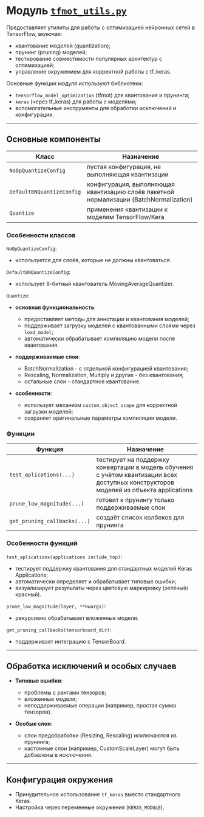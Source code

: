 # Модуль [`tfmot_utils.py`](https://github.com/NikitaShubin/dl_utils/blob/main/tfmot_utils.py "Перейти к модулю")

Предоставляет утилиты для работы с оптимизацией нейронных сетей в TensorFlow, включая:
- квантование моделей (quantization);
- прунинг (pruning) моделей;
- тестирование совместимости популярных архитектур с оптимизацией;
- управление окружением для корректной работы с tf_keras.

Основные функции модуля используют библиотеки:
- `tensorflow_model_optimization` (tfmot) для квантования и прунинга;
- `keras` (через tf_keras) для работы с моделями;
- вспомогательные инструменты для обработки исключений и конфигурации.

---

## Основные компоненты

| Класс                     | Назначение                                                                             |
|---------------------------|----------------------------------------------------------------------------------------|
| `NoOpQuantizeConfig`      | пустая конфигурация, не выполняющая квантизации                                        |
| `DefaultBNQuantizeConfig` | конфигурация, выполняющая квантизацию слоёв пакетной нормализации (BatchNormalization) |
| `Quantize`                | применения квантизации к моделям TensorFlow/Kera                                       |

### Особенности классов
`NoOpQuantizeConfig`:
- используется для слоёв, которые не должны квантоваться.

`DefaultBNQuantizeConfig`:
- использует 8-битный квантователь MovingAverageQuantizer.

`Quantize`:
- **основная функциональность**:
  - предоставляет методы для аннотации и квантования моделей;
  - поддерживает загрузку моделей с квантованными слоями через `load_model`;
  - автоматически обрабатывает компиляцию модели после квантования.

- **поддерживаемые слои**:
  - BatchNormalization - с отдельной конфигурацией квантования;
  - Rescaling, Normalization, Multiply и другие - без квантования;
  - остальные слои - стандартное квантование.

- **особенности**:
  - использует механизм `custom_object_scope` для корректной загрузки моделей;
  - сохраняет оригинальные параметры компиляции модели.

### Функции

| Функция                      | Назначение                                                                                                                             |
|------------------------------|----------------------------------------------------------------------------------------------------------------------------------------|
| `test_aplications(...)`      | тестирует на поддержку конвертации в модель обучения с учётом квантизации всех доступных конструкторов моделей из объекта applications |
| `prune_low_magnitude(...)`   | готовит к прунингу только поддерживаемые слои                                                                                          |
| `get_pruning_callbacks(...)` | создаёт список колбеков для прунинга                                                                                                   |

### Особенности функций

`test_aplications(applications include_top)`:
  - тестирует поддержку квантования для стандартных моделей Keras Applications;
  - автоматически определяет и обрабатывает типовые ошибки;
  - визуализирует результаты через цветовую маркировку (зелёный/красный).

`prune_low_magnitude(layer, **kwargs)`:
   - рекурсивно обрабатывает вложенные модели.

`get_pruning_callbacks(tensorboard_dir)`:
   - поддерживает интеграцию с TensorBoard.

---

## Обработка исключений и особых случаев
- **Типовые ошибки**:
  - проблемы с рангами тензоров;
  - вложенные модели;
  - неподдерживаемые операции (например, простая сумма тензоров).

- **Особые слои**:
  - слои предобработки (Resizing, Rescaling) исключаются из прунинга;
  - кастомные слои (например, CustomScaleLayer) могут быть добавлены в исключения.

---

## Конфигурация окружения
- Принудительное использование `tf_keras` вместо стандартного Keras.
- Настройка через переменные окружения (`KERAS_MODULE`).